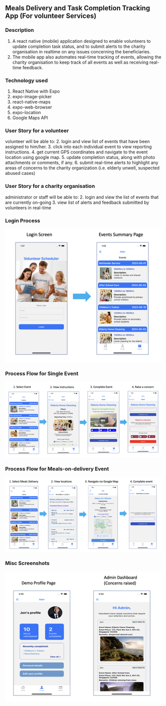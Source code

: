 ## Meals Delivery and Task Completion Tracking App (For volunteer Services)
### Description
1. A react native (mobile) application designed to enable volunteers to update completion task status, and to submit alerts to the charity organisation in realtime on any issues concerning the beneficiaries.
2. The mobile app also automates real-time tracking of events, allowing the charity organisation to keep track of all events as well as receiving real-time feedback.

### Technology used
1. React Native with Expo
2. expo-image-picker
3. react-native-maps
4. expo-web-browser
5. expo-location
6. Google Maps API

### User Story for a volunteer
volunteer will be able to:
2. login and view list of events that have been assigned to him/her.
3. click into each individual event to view reporting instructions.
4. get current GPS coordinates and navigate to the event location using google map.
5. update completion status, along with photo attachments or comments, if any.
6. submit real-time alerts to highlight any areas of concerns to the charity organization (i.e. elderly unwell, suspected abused cases)

### User Story for a charity organisation
administrator or staff will be able to: 
2. login and view the list of events that are currently on-going
3. view list of alerts and feedback submitted by volunteers in real-time


### Login Process
![My Image](Process-Flow-Login.png)

### Process Flow for Single Event
![My Image](Process-Flow-Single-Event.png)

### Process Flow for Meals-on-delivery Event
![My Image](Process-Flow-Meals-Delivery.png)

### Misc Screenshots
![My Image](Misc-Screens.png)
